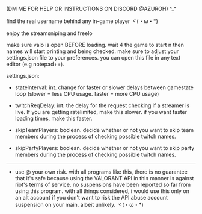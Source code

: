 (DM ME FOR HELP OR INSTRUCTIONS ON DISCORD @AZUROH) ^_^

find the real username behind any in-game player ヾ(・ω・*)

enjoy the streamsniping and freelo 

make sure valo is open BEFORE loading. wait 4 the game to start n then names will start printing and being checked. make sure to adjust your settings.json file to your preferences. you can open this file in any text editor (e.g notepad++).

settings.json:

- stateInterval: int. change for faster or slower delays between gamestate loop (slower = less CPU usage. faster = more CPU usage)

- twitchReqDelay: int. the delay for the request checking if a streamer is live. If you are getting ratelimited, make this slower. if you want faster loading times, make this faster.

- skipTeamPlayers: boolean. decide whether or not you want to skip team members during the process of checking possible twitch names.

- skipPartyPlayers: boolean. decide whether or not you want to skip party members during the process of checking possible twitch names.

- ---------------------------------------------------------------- ---------------------------------------------------------------- ---------------------------------------------------------------- -------------------------------------------------------------------

- use @ your own risk. with all programs like this, there is no guarantee that it's safe because using the VALORANT API in this manner is against riot's terms of service. no suspensions have been reported so far from using this program. with all things considered, i would use this only on an alt account if you don't want to risk the API abuse account suspension on your main, albeit unlikely. ヾ(・ω・*)


